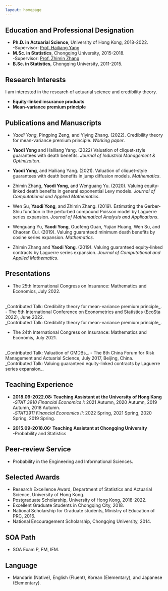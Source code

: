 ```yaml
---
layout: homepage
---
```



## Education and Professional Designation
- **Ph.D. in Actuarial Science**, University of Hong Kong, 2018-2022.
  <br>
  -Supervisor: [Prof. Hailiang Yang](https://saasweb.hku.hk/staff/hlyang/)
  <br>
- **M.Sc. in Statistics**, Chongqing University, 2015-2018.
  <br>
  -Supervisor: [Prof. Zhimin Zhang](https://www.researchgate.net/profile/Zhimin-Zhang-2)
  <br>
- **B.Sc. in Statistics**, Chongqing University, 2011-2015.


## Research Interests

I am interested in the research of actuarial science and credibility theory.

- **Equity-linked insurance products** 
- **Mean-variance premium principle** 
 

## Publications and Manuscripts
- *Yaodi Yong*, Pingping Zeng, and Yiying Zhang. (2022). Credibility theory for mean-variance premium principle. _Working paper_. 

-  **Yaodi Yong** and Hailiang Yang. (2022) Valuation of cliquet-style guarantees with death benefits. _Journal of Industrial Management & Optimizaiton_. 

-  **Yaodi Yong**, and Hailiang Yang. (2021). Valuation of cliquet-style guarantees with death benefits in jump diffusion models. _Mathematics_. 
 
-  Zhimin Zhang, **Yaodi Yong**, and Wenguang Yu. (2020). Valuing equity-linked death benefits in general exponential Levy models. _Journal of Computational and Applied Mathematics_. 

-  Wen Su, **Yaodi Yong**, and Zhimin Zhang. (2019). Estimating the Gerber-Shiu function in the perturbed compound Poisson model by Laguerre series expansion. _Journal of Mathematical Analysis and Applications_.
  
-  Wenguang Yu, **Yaodi Yong**, Guofeng Guan, Yujian Huang, Wen Su, and Chaoran Cui. (2019). Valuing guaranteed minimum death benefits by cosine series expansion. _Mathematics_.

- Zhimin Zhang and **Yaodi Yong**. (2019). Valuing guaranteed equity-linked contracts by Laguerre series expansion. _Journal of Computational and Applied Mathematics_.
  
## Presentations
- The 25th International Congress on Insurance: Mathematics and Economics, July 2022.
<br>
  _Contributed Talk: Credibility theory for mean-variance premium principle_.
- The 5th International Conference on Econometrics and Statistics (EcoSta 2022), June 2022.
<br>
  _Contributed Talk: Credibility theory for mean-variance premium principle_.

- The 24th International Congress on Insurance: Mathematics and Economis, July 2021.
<br>
  _Contributed Talk: Valuation of GMDBs_.
- The 8th China Forum for Risk Management and Actuarial Science, July 2017, Beijing, China.
<br>
  _Contributed Talk: Valuing guaranteed equity-linked contracts by Laguerre series expansion_.  


## Teaching Experience

- **2018.09-2022.08: Teaching Assistant at the University of Hong Kong**
  <br>
  -_STAT 3910 Financial Economics I_: 2021 Autumn, 2020 Autumn, 2019 Autumn, 2018 Autumn.
  <br>
  -_STAT3911 Financial Economics II_: 2022 Spring, 2021 Spring, 2020 Spring, 2019 Spring.
   
- **2015.09-2018.06: Teaching Assistant at Chongqing University**
  <br>
  -Probability and Statistics
 
## Peer-review Service
- Probability in the Engineering and Informational Sciences.

## Selected Awards
- Research Excellence Award, Department of Statistics and Actuarial Science, University of Hong Kong.
- Postgraduate Scholarship, University of Hong Kong, 2018-2022.
- Excellent Graduate Students in Chongqing City, 2018.
- National Scholarship for Graduate students, Ministry of Education of PRC, 2016.
- National Encouragement Scholarship, Chongqing University, 2014.

## SOA Path
- SOA Exam P, FM, IFM.

## Language
- Mandarin (Native), English (Fluent), Korean (Elementary), and Japanese (Elementary).
